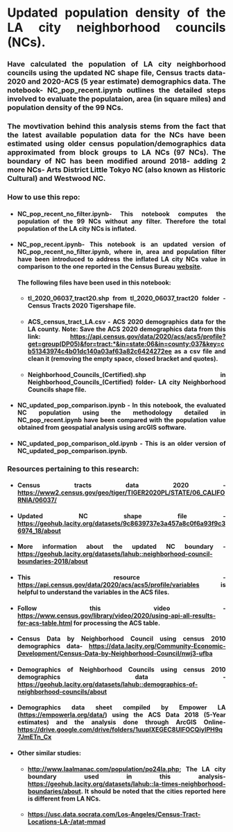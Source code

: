 <div style = "text-align: justify"> 
  
# **Updated population density of the LA city neighborhood councils (NCs).**
  
### Have calculated the population of LA city neighborhood councils using the updated NC shape file, Census tracts data-2020 and 2020-ACS (5 year estimate) demographics data. The notebook- NC_pop_recent.ipynb outlines the detailed steps involved to evaluate the populataion, area (in square miles) and population density of the 99 NCs. 

### The movtivation behind this analysis stems from the fact that the latest available population data for the NCs have been estimated using older census  population/demographics data approximated from block groups to LA NCs (97 NCs). The boundary of NC has been modified around 2018- adding 2 more NCs- Arts District Little Tokyo NC (also known as Historic Cultural) and Westwood NC. 

### How to use this repo:
- #### NC_pop_recent_no_filter.ipynb- This notebook computes the population of the 99 NCs without any filter. Therefore the total population of the LA city NCs is inflated. 
- #### NC_pop_recent.ipynb- This notebook is an updated version of NC_pop_recent_no_filter.ipynb, where in, area and population filter have been introduced to address the inflated LA city NCs value in comparison to the one reported in the Census Bureau [website](https://www.census.gov/quickfacts/losangelescitycalifornia?).
  #### The following files have been used in this notebook:
   * #### tl_2020_06037_tract20.shp from tl_2020_06037_tract20 folder - Census Tracts 2020 Tigershape file. 
   * #### ACS_census_tract_LA.csv - ACS 2020 demographics data for the LA county. Note: Save the ACS 2020 demographics data from this link: https://api.census.gov/data/2020/acs/acs5/profile?get=group(DP05)&for=tract:*&in=state:06&in=county:037&key=cb51343974c4b01dc140a03af63a82c6424272ee as a csv file and clean it (removing the empty space, closed bracket and quotes).
   * #### Neighborhood_Councils_(Certified).shp in Neighborhood_Councils_(Certified) folder- LA city Neighborhood Councils shape file. 
- #### NC_updated_pop_comparison.ipynb - In this notebook, the evaluated NC population using the methodology detailed in NC_pop_recent.ipynb have been compared with the population value obtained from geospatial analysis using arcGIS software. 
- #### NC_updated_pop_comparison_old.ipynb - This is an older version of  NC_updated_pop_comparison.ipynb.

### Resources pertaining to this research:

- #### Census tracts data 2020 - https://www2.census.gov/geo/tiger/TIGER2020PL/STATE/06_CALIFORNIA/06037/
- #### Updated NC shape file - https://geohub.lacity.org/datasets/9c8639737e3a457a8c0f6a93f9c36974_18/about
- #### More information about the updated NC boundary - https://geohub.lacity.org/datasets/lahub::neighborhood-council-boundaries-2018/about
- #### This resource - https://api.census.gov/data/2020/acs/acs5/profile/variables is helpful to understand the variables in the ACS files.
- #### Follow this video - https://www.census.gov/library/video/2020/using-api-all-results-for-acs-table.html for processing the ACS table. 
- #### Census Data by Neighborhood Council using census 2010 demographics data- https://data.lacity.org/Community-Economic-Development/Census-Data-by-Neighborhood-Council/nwj3-ufba
- #### Demographics of Neighborhood Councils using census 2010 demographics data - https://geohub.lacity.org/datasets/lahub::demographics-of-neighborhood-councils/about
- #### Demographics data sheet compiled by Empower LA (https://empowerla.org/data/) using the ACS Data 2018 (5-Year estimates) and the analysis done through ArcGIS Online- https://drive.google.com/drive/folders/1uupIXEGEC8UlFOCQiyIPH9q7JmETn_Cx
- #### Other similar studies:
  * #### http://www.laalmanac.com/population/po24la.php; The LA city boundary used in this analysis- https://geohub.lacity.org/datasets/lahub::la-times-neighborhood-boundaries/about. It should be noted that the cities reported here is different from LA NCs. 
  * #### https://usc.data.socrata.com/Los-Angeles/Census-Tract-Locations-LA-/atat-mmad
